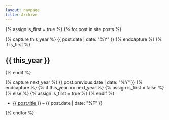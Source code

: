 ```yaml
---
layout: navpage
title: Archive
---
```


<!-- Adapted from http://benjaminblog.ml/Nice_Blog/archive/ -->

{% assign is_first = true %}
{% for post in site.posts %}

  {% capture this_year %}
    {{ post.date | date: "%Y" }}
  {% endcapture %}
  {% if is_first %}
  <h2>{{ this_year }}</h2>
  {% endif %}

  {% capture next_year %}
    {{ post.previous.date | date: "%Y" }}
  {% endcapture %}
  {% if this_year == next_year %}
    {% assign is_first = false %}
  {% else %}
    {% assign is_first = true %}
  {% endif %}

<ul>
	<li><a href="{{ post.url }}">{{ post.title }}</a> &ndash; {{ post.date | date: "%F" }}
	</li>
</ul>
	  
{% endfor %}